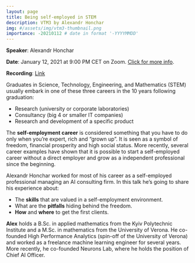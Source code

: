 ```yaml
---
layout: page
title: Being self-employed in STEM
description: VTM3 by Alexandr Honchar
img: #/assets/img/vtm3-thumbnail.png
importance: -20210112 # date in format '-YYYYMMDD'
---
```




**Speaker**: Alexandr Honchar

**Date**: January 12, 2021 at 9:00 PM CET on Zoom. [Click for more info](https://www.di.univr.it/?ent=seminario&id=5267).

**Recording**: [Link](https://univr.cloud.panopto.eu/Panopto/Pages/Viewer.aspx?id=1d351b51-30c5-4edb-afec-acae016601d9)

Graduates in Science, Technology, Engineering, and Mathematics (STEM) usually embark in one of these three careers in the 10 years following graduation:

* Research (university or corporate laboratories)
* Consultancy (big 4 or smaller IT companies)
* Research and development of a specific product

The **self-employment career** is considered something that you have to do only when you’re expert, rich and “grown up”. It is seen as a symbol of freedom, financial prosperity and high social status. More recently, several career examples have shown that it is possible to start a self-employed career without a direct employer and grow as a independent professional since the beginning.

Alexandr Honchar worked for most of his career as a self-employed professional managing an AI consulting firm. In this talk he’s going to share his experience about:
* The **skills** that are valued in a self-employment environment.
* What are the **pitfalls** hiding behind the freedom.
* **How** and **where** to get the first clients.

**Alex** holds a B.Sc. in applied mathematics from the Kyiv Polytechnic Institute and a M.Sc. in mathematics from the University of Verona. He co-founded High Performance Analytics (spin-off of the University of Verona) and worked as a freelance machine learning engineer for several years. More recently, he co-founded Neurons Lab, where he holds the position of Chief AI Officer.
